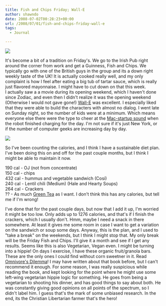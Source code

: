 ```yaml
---
title: Fish and Chips Friday; Wall-E
author: shawndo
date: 2008-07-02T00:28:23+00:00
url: /2008/07/01/fish-and-chips-friday-wall-e
tags:
  - Journal

---
```

![](/images/2008/07/fish-and-chips-friday.jpg)

It's become a bit of a tradition on Friday's. We go to the Irish Pub right around the corner from work and get a Guinness, Fish and Chips. We typically go with one of the British guys in the group and its a down right weekly taste of the UK! It is actually cooked really well, and my only complaint is how I feel after eating a big tub of tartar sauce, which is really just flavored mayonnaise. I might have to cut down on that this week.  
I actually saw a a movie during its opening weekend, which I haven't done since Zodiac, and even then I didn't realize it was the opening weekend (Otherwise I would not gave gone!) [Wall-E][1] was excellent. I especially liked that they were able to build the characters with almost no dialog. I went late on Sunday night, so the number of kids were at a minimum. Which means everyone else there were the type to cheer at the [Mac-startup sound][2] when the robot finished charging for the day. I'm not sure if it's just New York, or if the number of computer geeks are increasing day by day.

![](/images/2008/07/guiness-for-lunch.jpg)

So I've been counting the calories, and I think I have a sustainable diet plan. I've been doing this on and off for the past couple months, but I think I might be able to maintain it now.

190 cal - OJ (not from concentrate)  
150 cal - chips  
432 cal - hummus and vegetable sandwich (Cosi)  
240 cal - Lentil chili (Medium) (Hale and Hearty Soups)  
264 cal - Crackers  
?? - As much [Green Tea][3] as I want. I don't think this has any calories, but tell me if I'm wrong!

I've done that for the past couple days, but now that I add it up, I'm worried it might be too low. Only adds up to 1276 calories, and that's if I finish the crackers, which I usually don't. Hmm, maybe I need a snack in there somewhere. At least it gives me some room in case I want to get a variation on the sandwich or soup some days. Anyway, this is the plan, and I used to "take a break" on the weekends, but I think I might stop that. My only break will be the Friday Fish and Chips. I'll give it a month and see if I get any results. Seems like this is also Vegetarian, Vegan even. I might be turning into a hippie! On days I exercise, I have these organic fruit/granola bars. These are the only ones I could find without corn sweetner in it. Read [Omnivore's Dilemma][4]! I may have written about that book before, but I can't recommend it enough. For some reason, I was really suspicious while reading the book, and kept looking for the point where he might use some left-wing vegetarian hippie logic for something. He goes from being a vegetarian to shooting his dinner, and has good things to say about both. He was constantly giving good opinions on all points of the spectrum, so I didn't label him. I guess that's the mark of some unbiased research. In the end, its the Christian Libertarian farmer that's the hero!

 [1]: http://www.imdb.com/title/tt0910970/
 [2]: http://en.wikipedia.org/wiki/Jim_Reekes
 [3]: http://www.adagio.com/teabags/index.html
 [4]: http://en.wikipedia.org/wiki/Omnivores_dilemma